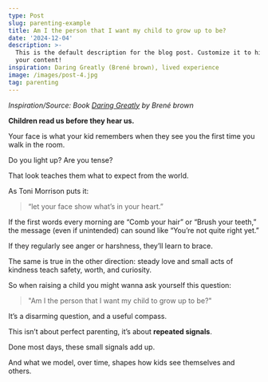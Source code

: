 ```yaml
---
type: Post
slug: parenting-example
title: Am I the person that I want my child to grow up to be?
date: '2024-12-04'
description: >-
  This is the default description for the blog post. Customize it to highlight
  your content!
inspiration: Daring Greatly (Brené brown), lived experience
image: /images/post-4.jpg
tag: parenting 
---
```


*Inspiration/Source: Book  <a href="https://www.goodreads.com/book/show/13588356-daring-greatly" target="_blank" rel="noopener">Daring Greatly</a> by Brené brown*


**Children read us before they hear us.**  

Your face is what your kid remembers when they see you the first time you walk in the room.  

Do you light up? Are you tense?

That look teaches them what to expect from the world.

As Toni Morrison puts it:
> “let your face show what’s in your heart.”

If the first words every morning are “Comb your hair” or “Brush your teeth,” the message (even if unintended) can sound like “You’re not quite right yet.”  

If they regularly see anger or harshness, they’ll learn to brace.  

The same is true in the other direction: steady love and small acts of kindness teach safety, worth, and curiosity.

So when raising a child you might wanna ask yourself this question:

> "Am I the person that I want my child to grow up to be?"

It’s a disarming question, and a useful compass.

This isn’t about perfect parenting, it’s about **repeated signals**.

Done most days, these small signals add up.  

And what we model, over time, shapes how kids see themselves and others.